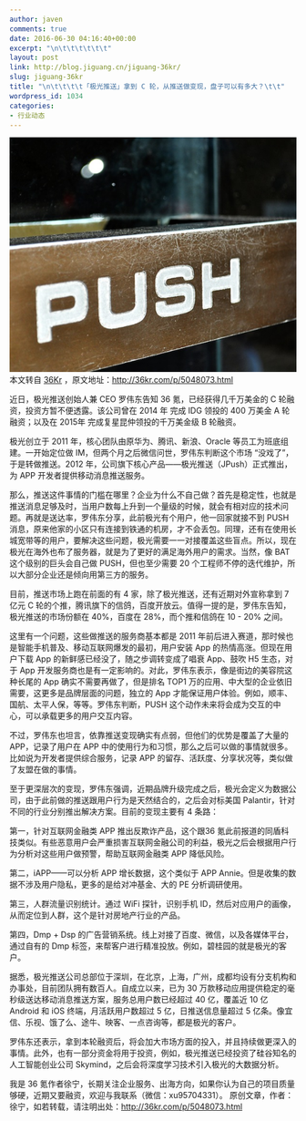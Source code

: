 ```yaml
---
author: javen
comments: true
date: 2016-06-30 04:16:40+00:00
excerpt: "\n\t\t\t\t\t\t"
layout: post
link: http://blog.jiguang.cn/jiguang-36kr/
slug: jiguang-36kr
title: "\n\t\t\t\t「极光推送」拿到 C 轮，从推送做变现，盘子可以有多大？\t\t"
wordpress_id: 1034
categories:
- 行业动态
---
```



				 

[![435dedc8c3ab97b7f1d2132e59223806](/images/2016/06/435dedc8c3ab97b7f1d2132e59223806.jpg)](/images/2016/06/435dedc8c3ab97b7f1d2132e59223806.jpg)本文转自 [36Kr](http://36kr.com/) ，原文地址：http://36kr.com/p/5048073.html

近日，极光推送创始人兼 CEO 罗伟东告知 36 氪，已经获得几千万美金的 C 轮融资，投资方暂不便透露。该公司曾在 2014 年 完成 IDG 领投的 400 万美金 A 轮融资；以及在 2015年 完成复星昆仲领投的千万美金级 B 轮融资。

极光创立于 2011 年，核心团队由原华为、腾讯、新浪、Oracle 等员工为班底组建。一开始定位做 IM，但两个月之后微信问世，罗伟东判断这个市场 “没戏了”，于是转做推送。2012 年，公司旗下核心产品——极光推送（JPush）正式推出，为 APP 开发者提供移动消息推送服务。

那么，推送这件事情的门槛在哪里？企业为什么不自己做？首先是稳定性，也就是推送消息足够及时，当用户数每上升到一个量级的时候，就会有相对应的技术问题。再就是送达率，罗伟东分享，此前极光有个用户，他一回家就接不到 PUSH 消息，原来他家的小区只有连接到铁通的机房，才不会丢包。同理，还有在使用长城宽带等的用户，要解决这些问题，极光需要一一对接覆盖这些盲点。所以，现在极光在海外也布了服务器，就是为了更好的满足海外用户的需求。当然，像 BAT 这个级别的巨头会自己做 PUSH，但也至少需要 20 个工程师不停的迭代维护，所以大部分企业还是倾向用第三方的服务。

目前，推送市场上跑在前面的有 4 家，除了极光推送，还有近期对外宣称拿到 7 亿元 C 轮的个推，腾讯旗下的信鸽，百度开放云。值得一提的是，罗伟东告知，极光推送的市场份额在 40%，百度在 28%，而个推和信鸽在 10 - 20% 之间。

这里有一个问题，这些做推送的服务商基本都是 2011 年前后进入赛道，那时候也是智能手机普及、移动互联网爆发的最初，用户安装 App 的热情高涨。但现在用户下载 App 的新鲜感已经没了，随之步调转变成了唱衰 App、鼓吹 H5 生态，对于 App 开发服务商也是有一定影响的。对此，罗伟东表示，像是街边的美容院这种长尾的 App 确实不需要再做了，但是排名 TOP1 万的应用、中大型的企业依旧需要，这更多是品牌层面的问题，独立的 App 才能保证用户体验。例如，顺丰、国航、太平人保，等等。罗伟东判断，PUSH 这个动作未来将会成为交互的中心，可以承载更多的用户交互内容。

不过，罗伟东也坦言，依靠推送变现确实有点弱，但他们的优势是覆盖了大量的 APP，记录了用户在 APP 中的使用行为和习惯，那么之后可以做的事情就很多。比如说为开发者提供综合服务，记录 APP 的留存、活跃度、分享状况等，类似做了友盟在做的事情。

至于更深层次的变现，罗伟东强调，近期品牌升级完成之后，极光会定义为数据公司，由于此前做的推送跟用户行为是天然结合的，之后会对标美国 Palantir，针对不同的行业分别推出解决方案。目前的变现主要有 4 条路：

第一，针对互联网金融类 APP 推出反欺诈产品，这个跟36 氪此前报道的同盾科技类似。有些恶意用户会严重损害互联网金融公司的利益，极光之后会根据用户行为分析对这些用户做预警，帮助互联网金融类 APP 降低风险。

第二，iAPP——可以分析 APP 增长数据，这个类似于 APP Annie。但是收集的数据不涉及用户隐私，更多的是给对冲基金、大的 PE 分析调研使用。

第三，人群流量识别统计。通过 WiFi 探针，识别手机 ID，然后对应用户的画像，从而定位到人群，这个是针对房地产行业的产品。

第四，Dmp + Dsp 的广告营销系统。线上对接了百度、微信，以及各媒体平台，通过自有的 Dmp 标签，来帮客户进行精准投放。例如，碧桂园的就是极光的客户。

据悉，极光推送公司总部位于深圳，在北京，上海，广州，成都均设有分支机构和办事处，目前团队拥有数百人。自成立以来，已为 30 万款移动应用提供稳定的毫秒级送达移动消息推送方案，服务总用户数已经超过 40 亿，覆盖近 10 亿 Android 和 iOS 终端，月活跃用户数超过 5 亿，日推送信息量超过 5 亿条。像宜信、乐视、饿了么、途牛、映客、一点咨询等，都是极光的客户。

罗伟东还表示，拿到本轮融资后，将会加大市场方面的投入，并且持续做更深入的事情。此外，也有一部分资金将用于投资，例如，极光推送已经投资了硅谷知名的人工智能创业公司 Skymind，之后会将深度学习技术引入极光的大数据分析。

我是 36 氪作者徐宁，长期关注企业服务、出海方向，如果你认为自己的项目质量够硬，近期又要融资，欢迎与我联系（微信：xu95704331）。
原创文章，作者：徐宁，如若转载，请注明出处：http://36kr.com/p/5048073.html		
